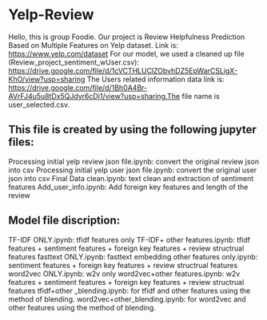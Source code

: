 # Yelp-Review
Hello, this is group Foodie. Our project is Review Helpfulness Prediction Based on Multiple Features on Yelp dataset. Link is: https://www.yelp.com/dataset
For our model, we used a cleaned up file (Review_project_sentiment_wUser.csv): https://drive.google.com/file/d/1cVCTHLUClZObvhDZ5EpWarCSLigX-KhO/view?usp=sharing
The Users related information data link is: https://drive.google.com/file/d/1Bh0A4Br-AVrFJ4u5u8tDx5QJdyr6cDj1/view?usp=sharing.The file name is user_selected.csv.

## This file is created by using the following jupyter files: 
Processing initial yelp review json file.ipynb: convert the original review json into csv
Processing initial yelp user json file.ipynb: convert the original user json into csv
Final Data clean.ipynb: text clean and extraction of sentiment features 
Add_user_info.ipynb: Add foreign key features and length of the review

## Model file discription:
TF-IDF ONLY.ipynb: tfidf features only
TF-IDF+ other features.ipynb: tfidf features + sentiment features + foreign key features + review structrual features
fasttext ONLY.ipynb: fasttext embedding
other features only.ipynb: sentiment features + foreign key features + review structrual features
word2vec ONLY.ipynb: w2v only
word2vec+other features.ipynb: w2v features + sentiment features + foreign key features + review structrual features
tfidf+other _blending.ipynb: for tfidf and other features using the method of blending.
word2vec+other_blending.ipynb: for word2vec and other features using the method of blending. 
